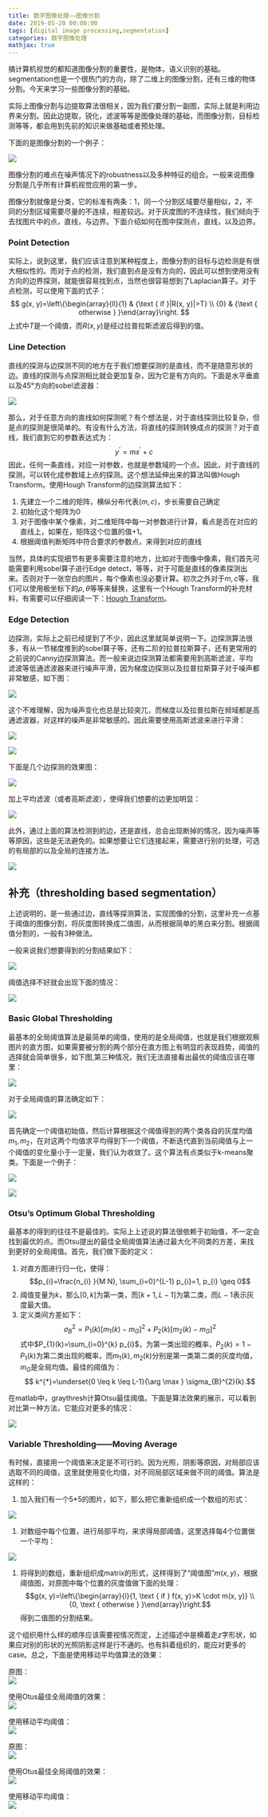 ```yaml
---
title: 数字图像处理——图像分割
date: 2019-05-20 00:00:00
tags: [digital image processing,segmentation]
categories: 数字图像处理
mathjax: true
---     
```


搞计算机视觉的都知道图像分割的重要性，是物体，语义识别的基础。segmentation也是一个很热门的方向，除了二维上的图像分割，还有三维的物体分割。今天来学习一些图像分割的基础。

<!--more-->


实际上图像分割与边提取算法很相关，因为我们要分割一副图，实际上就是利用边界来分割。因此边提取，锐化，滤波等等是图像处理的基础，而图像分割，目标检测等等，都会用到先前的知识来做基础或者预处理。

下面的是图像分割的一个例子：

![](https://evolution-video.oss-cn-beijing.aliyuncs.com/wlsdzyzl_hexo/segmentation0.png)

图像分割的难点在噪声情况下的robustness以及多种特征的组合。一般来说图像分割是几乎所有计算机视觉应用的第一步。

图像分割就像是分类，它的标准有两条：1，同一个分割区域要尽量相似，2，不同的分割区域需要尽量的不连续，相差较远。对于灰度图的不连续性，我们倾向于去找图片中的点，直线，与边界。下面介绍如何在图中探测点，直线，以及边界。

### [](about:blank#Point-Detection "Point Detection")Point Detection

实际上，说到这里，我们应该注意到某种程度上，图像分割的目标与边检测是有很大相似性的。而对于点的检测，我们直到点是没有方向的，因此可以想到使用没有方向的边界探测，就能很容易找到点，当然也很容易想到了Laplacian算子。对于点检测，可以使用下面的式子：
$$
g(x, y)=\left\{\begin{array}{ll}{1} & {\text { if }|R(x, y)|>T} \\ {0} & {\text { otherwise } }\end{array}\right.
$$
上式中$T$是一个阈值，而$R(x,y)$是经过拉普拉斯滤波后得到的值。

### [](about:blank#Line-Detection "Line Detection")Line Detection

直线的探测与边探测不同的地方在于我们想要探测的是直线，而不是随意形状的边。直线的探测与点探测相比就会更加复杂，因为它是有方向的。下面是水平垂直以及45°方向的sobel滤波器：

![](https://evolution-video.oss-cn-beijing.aliyuncs.com/wlsdzyzl_hexo/segmentation1.png)

那么，对于任意方向的直线如何探测呢？有个想法是，对于直线探测比较复杂，但是点的探测是很简单的。有没有什么方法，将直线的探测转换成点的探测？对于直线，我们直到它的参数表达式为：
$$
y^{\prime}=m x^{\prime}+c
$$
因此，任何一条直线，对应一对参数，也就是参数域的一个点。因此，对于直线的探测，可以转化成参数域上点的探测。这个想法延伸出来的算法叫做Hough Transform。使用Hough Transform的边探测算法如下：

1.  先建立一个二维的矩阵，横纵分布代表$(m,c)$，步长需要自己确定
2.  初始化这个矩阵为0
3.  对于图像中某个像素，对二维矩阵中每一对参数进行计算，看点是否在对应的直线上，如果在，矩阵这个位置的值+1。
4.  根据阈值判断矩阵中符合要求的参数点，来得到对应的直线

当然，具体的实现细节有更多需要注意的地方，比如对于图像中像素，我们首先可能需要利用sobel算子进行Edge detect，等等，对于可能是直线的像素探测出来。否则对于一张空白的图片，每个像素也没必要计算。初次之外对于$m,c$等，我们可以使用极坐标下的$\rho,\theta$等等来替换，这里有一个Hough Transform的补充材料，有需要可以仔细阅读一下：[Hough Transform](https://evolution-video.oss-cn-beijing.aliyuncs.com/wlsdzyzl_pdf/hough_transform.pdf)。

### [](about:blank#Edge-Detection "Edge Detection")Edge Detection

边探测，实际上之前已经提到了不少，因此这里就简单说明一下。边探测算法很多，有从一节梯度推到的sobel算子等，还有二阶的拉普拉斯算子，还有更常用的之前说的Canny边探测算法。而一般来说边探测算法都需要用到高斯滤波，平均滤波等低通滤波器来进行噪声平滑，因为梯度边探测以及拉普拉斯算子对于噪声都非常敏感，如下图：

![](https://evolution-video.oss-cn-beijing.aliyuncs.com/wlsdzyzl_hexo/segmentation2.png)

这个不难理解，因为噪声变化也总是比较突兀，而梯度以及拉普拉斯在频域都是高通滤波器，对这样的噪声是非常敏感的。因此需要使用高斯滤波来进行平滑：

![](https://evolution-video.oss-cn-beijing.aliyuncs.com/wlsdzyzl_hexo/segmentation3.png)

![](https://evolution-video.oss-cn-beijing.aliyuncs.com/wlsdzyzl_hexo/segmentation4.png)

下面是几个边探测的效果图：

![](https://evolution-video.oss-cn-beijing.aliyuncs.com/wlsdzyzl_hexo/segmentation5.png)

加上平均滤波（或者高斯滤波），使得我们想要的边更加明显：

![](https://evolution-video.oss-cn-beijing.aliyuncs.com/wlsdzyzl_hexo/segmentation6.png)

此外，通过上面的算法检测到的边，还是直线，总会出现断掉的情况，因为噪声等等原因，这些是无法避免的。如果想要让它们连接起来，需要进行别的处理，可选的有局部的以及全局的连接方法。

![](https://evolution-video.oss-cn-beijing.aliyuncs.com/wlsdzyzl_hexo/segmentation7.png)

[](about:blank#%E8%A1%A5%E5%85%85%EF%BC%88thresholding-based-segmentation%EF%BC%89 "补充（thresholding based segmentation）")补充（thresholding based segmentation）
------------------------------------------------------------------------------------------------------------------------------------------------------------

上述说明的，是一些通过边，直线等探测算法，实现图像的分割，这里补充一点基于阈值的图像分割，将灰度图转换成二值图，从而根据简单的黑白来分割。根据阈值分割的，一般有3种做法。

一般来说我们想要得到的分割结果如下：

![](https://evolution-video.oss-cn-beijing.aliyuncs.com/wlsdzyzl_hexo/segmentation14.png)

阈值选择不好就会出现下面的情况：

![](https://evolution-video.oss-cn-beijing.aliyuncs.com/wlsdzyzl_hexo/segmentation15.png)

### [](about:blank#Basic-Global-Thresholding "Basic Global Thresholding")Basic Global Thresholding

最基本的全局阈值算法是最简单的阈值，使用的是全局阈值，也就是我们根据观察图片的直方图，如果需要被分割的两个部分在直方图上有明显的表现趋势，阈值的选择就会简单很多，如下图,第三种情况，我们无法直接看出最优的阈值应该在哪里：

![](https://evolution-video.oss-cn-beijing.aliyuncs.com/wlsdzyzl_hexo/segmentation16.png)

对于全局阈值的算法确定如下：

![](https://evolution-video.oss-cn-beijing.aliyuncs.com/wlsdzyzl_hexo/segmentation17.png)

首先确定一个阈值初始值，然后计算根据这个阈值得到的两个类各自的灰度均值$m_1,m_2$，在对这两个均值求平均得到下一个阈值，不断迭代直到当前阈值与上一个阈值的变化量小于一定量，我们认为收敛了。这个算法有点类似于k-means聚类。下面是一个例子：

![](https://evolution-video.oss-cn-beijing.aliyuncs.com/wlsdzyzl_hexo/segmentation18.png)

![](https://evolution-video.oss-cn-beijing.aliyuncs.com/wlsdzyzl_hexo/segmentation19.png)

### [](about:blank#Otsu%E2%80%99s-Optimum-Global-Thresholding "Otsu’s Optimum Global Thresholding")Otsu’s Optimum Global Thresholding

最基本的得到的往往不是最佳的。实际上上述说的算法很依赖于初始值，不一定会找到最优的点。而Otsu提出的最佳全局阈值算法通过最大化不同类的方差，来找到更好的全局阈值。首先，我们做下面的定义：

1.  对直方图进行归一化，使得： $$p_{i}=\frac{n_{i} }{M N}, \sum_{i=0}^{L-1} p_{i}=1, p_{i} \geq 0$$
2.  阈值变量为$k$，那么$[0,k]$为第一类，而$[k+1,L-1]$为第二类，而$L-1$表示灰度最大值。
3.  定义类间方差如下： $$\sigma_{B}^{2}=P_{1}(k)\left[m_{1}(k)-m_{G}\right]^{2}+P_{2}(k)\left[m_{2}(k)-m_{G}\right]^{2}$$式中$P_{1}(k)=\sum_{i=0}^{k} p_{i}$，为第一类出现的概率，$P_{2}(k)=1-P_{1}(k)$为第二类出现的概率，而$m_1(k),m_2(k)$分别是第一类第二类的灰度均值，$m_G$是全局均值。最佳的阈值为：$$ k^{*}=\underset{0 \leq k \leq L-1}{\arg \max } \sigma_{B}^{2}(k).$$

在matlab中，graythresh计算Otsu最佳阈值。下面是算法效果的展示，可以看到对比第一种方法，它能应对更多的情况：

![](https://evolution-video.oss-cn-beijing.aliyuncs.com/wlsdzyzl_hexo/segmentation20.png)

### [](about:blank#Variable-Thresholding%E2%80%94%E2%80%94Moving-Average "Variable Thresholding——Moving Average")Variable Thresholding——Moving Average

有时候，直接用一个阈值来决定是不可行的。因为光照，阴影等原因，对局部应该选取不同的阈值，这里就使用变化均值，对不同局部区域来做不同的阈值。算法是这样的：

1.  加入我们有一个5*5的图片，如下，那么把它重新组织成一个数组的形式：

![](https://evolution-video.oss-cn-beijing.aliyuncs.com/wlsdzyzl_hexo/segmentation21.png)

1.  对数组中每个位置，进行局部平均，来求得局部阈值，这里选择每4个位置做一个平均：

![](https://evolution-video.oss-cn-beijing.aliyuncs.com/wlsdzyzl_hexo/segmentation22.png)

1.  将得到的数组，重新组织成matrix的形式，这样得到了“阈值图”$m(x,y)$，根据阈值图，对原图中每个位置的灰度值做下面的处理： $$g(x, y)=\left\{\begin{array}{l}{1, \text { if } f(x, y)>K \cdot m(x, y)} \\ {0, \text { otherwise } }\end{array}\right.$$得到二值图的分割结果。

这个组织用什么样的顺序应该需要视情况而定，上述描述中是横着走$z$字形状，如果应对别的形状的光照阴影这样是行不通的。也有斜着组织的，能应对更多的case。总之，下面是使用移动平均值算法的效果：

原图：  
![](https://evolution-video.oss-cn-beijing.aliyuncs.com/wlsdzyzl_hexo/segmentation8.png)

使用Otus最佳全局阈值的效果：  
![](https://evolution-video.oss-cn-beijing.aliyuncs.com/wlsdzyzl_hexo/segmentation9.png)

使用移动平均阈值：  
![](https://evolution-video.oss-cn-beijing.aliyuncs.com/wlsdzyzl_hexo/segmentation10.png)

原图：  
![](https://evolution-video.oss-cn-beijing.aliyuncs.com/wlsdzyzl_hexo/segmentation11.png)

使用Otus最佳全局阈值的效果：  
![](https://evolution-video.oss-cn-beijing.aliyuncs.com/wlsdzyzl_hexo/segmentation12.png)

使用移动平均阈值：  
![](https://evolution-video.oss-cn-beijing.aliyuncs.com/wlsdzyzl_hexo/segmentation13.png)


